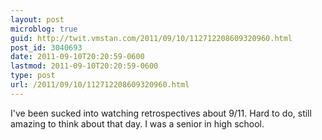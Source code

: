 ```yaml
---
layout: post
microblog: true
guid: http://twit.vmstan.com/2011/09/10/112712208609320960.html
post_id: 3040693
date: 2011-09-10T20:20:59-0600
lastmod: 2011-09-10T20:20:59-0600
type: post
url: /2011/09/10/112712208609320960.html
---
```

I've been sucked into watching retrospectives about 9/11. Hard to do, still amazing to think about that day. I was a senior in high school.
